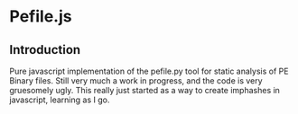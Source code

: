 # Pefile.js

## Introduction

Pure javascript implementation of the pefile.py tool for static analysis of PE Binary files. Still very much a work in progress, and the code is very gruesomely ugly. This really just started as a way to create imphashes in javascript, learning as I go.
